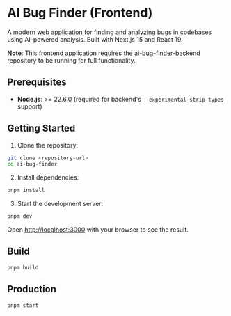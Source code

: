 # AI Bug Finder (Frontend)

A modern web application for finding and analyzing bugs in codebases using AI-powered analysis. Built with Next.js 15 and React 19.

**Note**: This frontend application requires the [ai-bug-finder-backend](https://github.com/seraphimsakiewicz/ai-bug-finder-backend) repository to be running for full functionality.

## Prerequisites

- **Node.js**: >= 22.6.0 (required for backend's `--experimental-strip-types` support)

## Getting Started

1. Clone the repository:
```bash
git clone <repository-url>
cd ai-bug-finder
```

2. Install dependencies:
```bash
pnpm install
```

3. Start the development server:
```bash
pnpm dev
```

Open [http://localhost:3000](http://localhost:3000) with your browser to see the result.

## Build

```bash
pnpm build
```

## Production

```bash
pnpm start
```

